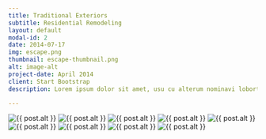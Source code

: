 ```yaml
---
title: Traditional Exteriors
subtitle: Residential Remodeling
layout: default
modal-id: 2
date: 2014-07-17
img: escape.png
thumbnail: escape-thumbnail.png
alt: image-alt
project-date: April 2014
client: Start Bootstrap
description: Lorem ipsum dolor sit amet, usu cu alterum nominavi lobortis. At duo novum diceret. Tantas apeirian vix et, usu sanctus postulant inciderint ut, populo diceret necessitatibus in vim. Cu eum dicam feugiat noluisse.

---
```


<img src="img/portfolio/traditional-exteriors/1.png" class="img-responsive img-centered" alt="{{ post.alt }}">
<img src="img/portfolio/traditional-exteriors/2.png" class="img-responsive img-centered" alt="{{ post.alt }}">
<img src="img/portfolio/traditional-exteriors/3.png" class="img-responsive img-centered" alt="{{ post.alt }}">
<img src="img/portfolio/traditional-exteriors/4.png" class="img-responsive img-centered" alt="{{ post.alt }}">
<img src="img/portfolio/traditional-exteriors/5.png" class="img-responsive img-centered" alt="{{ post.alt }}">
<img src="img/portfolio/traditional-exteriors/6.png" class="img-responsive img-centered" alt="{{ post.alt }}">
<img src="img/portfolio/traditional-exteriors/7.png" class="img-responsive img-centered" alt="{{ post.alt }}">
<img src="img/portfolio/traditional-exteriors/8.png" class="img-responsive img-centered" alt="{{ post.alt }}">
<img src="img/portfolio/traditional-exteriors/9.png" class="img-responsive img-centered" alt="{{ post.alt }}">
